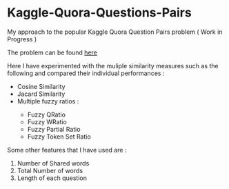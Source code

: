 # Kaggle-Quora-Questions-Pairs
My approach to the popular Kaggle Quora Question Pairs problem ( Work in Progress )

The problem can be found <a href ="https://www.kaggle.com/c/quora-question-pairs">here</a>

Here I have experimented with the muliple similarity measures such as the following and compared their individual performances : 
<ul>
<li>Cosine Similarity</li>
<li>Jacard Similarity</li>
<li>Multiple fuzzy ratios :</li>
<ul>
<li>Fuzzy QRatio</li>
<li>Fuzzy WRatio</li>
<li>Fuzzy Partial Ratio</li>
<li>Fuzzy Token Set Ratio</li>
</ul>
</ul>

Some other features that I have used are :
<ol>
<li>Number of Shared words</li>
<li>Total Number of words</li>
<li>Length of each question</li>
</ol>
